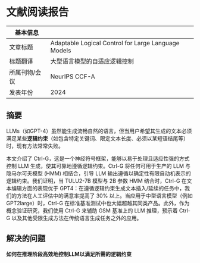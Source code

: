 # 文献阅读报告

| 基本信息      |                                                     |
| ------------- | --------------------------------------------------- |
| 文章标题      | Adaptable Logical Control for Large Language Models |
| 标题翻译      | 大型语言模型的自适应逻辑控制                        |
| 所属刊物/会议 | NeurIPS CCF-A                                       |
| 发表年份      | 2024                                                |

## 摘要

LLMs（如GPT-4）虽然能生成流畅自然的语言，但当用户希望其生成的文本必须满足某些**逻辑约束**（如包含特定关键词、限定文本长度、必须以某短语结尾等）时，现有方法常常失败。

本文介绍了 Ctrl-G，这是一个神经符号框架，能够以易于处理且适应性强的方式控制 LLM 生成，使其可靠地遵循逻辑约束。Ctrl-G 将任何可用于生产的 LLM 与隐马尔可夫模型 (HMM) 相结合，引导 LLM 输出遵循以确定性有限自动机表示的逻辑约束。我们证明，当 TULU2-7B 模型与 2B 参数 HMM 结合时，Ctrl-G 在文本编辑方面的表现优于 GPT4：在遵循逻辑约束生成文本插入/延续的任务中，我们的方法在人工评估中的满意率提高了 30% 以上。当应用于中型语言模型（例如 GPT2large）时，Ctrl-G 在标准基准测试中也大幅超越其同类产品。此外，作为概念验证研究，我们使用 Ctrl-G 来辅助 GSM 基准上的 LLM 推理，预示着 Ctrl-G 以及其他受限生成方法在传统语言生成任务之外的应用。

## 解决的问题

**如何在推理阶段高效地控制LLM以满足所需的逻辑约束**

